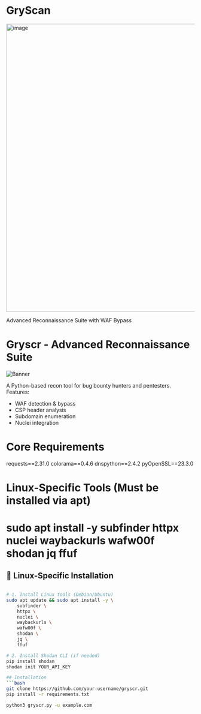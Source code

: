 # GryScan

<img width="1366" height="768" alt="image" src="https://github.com/user-attachments/assets/b02638b0-d02b-48e2-8d14-bc7672f5ec4d" />


Advanced Reconnaissance Suite with WAF Bypass
# Gryscr - Advanced Reconnaissance Suite
![Banner](assets/banner.png)  <!-- Optional -->

A Python-based recon tool for bug bounty hunters and pentesters. Features:
- WAF detection & bypass
- CSP header analysis
- Subdomain enumeration
- Nuclei integration

# Core Requirements
requests==2.31.0
colorama==0.4.6
dnspython==2.4.2
pyOpenSSL==23.3.0

# Linux-Specific Tools (Must be installed via apt)
# sudo apt install -y subfinder httpx nuclei waybackurls wafw00f shodan jq ffuf

## 🐧 Linux-Specific Installation

```bash

# 1. Install Linux tools (Debian/Ubuntu)
sudo apt update && sudo apt install -y \
    subfinder \
    httpx \
    nuclei \
    waybackurls \
    wafw00f \
    shodan \
    jq \
    ffuf

# 2. Install Shodan CLI (if needed)
pip install shodan
shodan init YOUR_API_KEY

## Installation
```bash
git clone https://github.com/your-username/gryscr.git
pip install -r requirements.txt

python3 gryscr.py -u example.com
